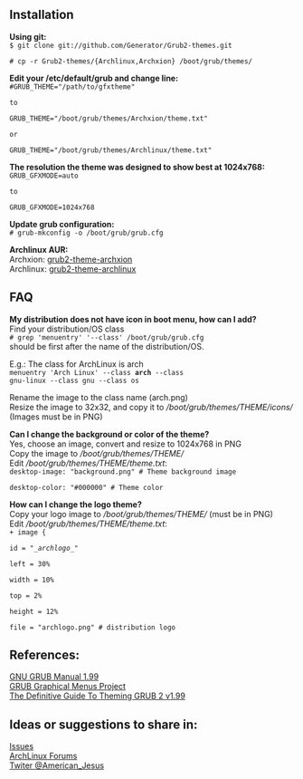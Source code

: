 ## Installation

**Using git:**  
<code>$ git clone git://github.com/Generator/Grub2-themes.git  
 \# cp -r Grub2-themes/{Archlinux,Archxion} /boot/grub/themes/</code>

**Edit your /etc/default/grub and change line:**  
<code>\#GRUB_THEME="/path/to/gfxtheme"  
to  
GRUB_THEME="/boot/grub/themes/Archxion/theme.txt"  
or  
GRUB_THEME="/boot/grub/themes/Archlinux/theme.txt"</code>

**The resolution the theme was designed to show best at 1024x768:**  
<code>GRUB_GFXMODE=auto  
to  
GRUB_GFXMODE=1024x768</code>  

**Update grub configuration:**  
<code>\# grub-mkconfig -o /boot/grub/grub.cfg</code>

**Archlinux AUR:**  
Archxion: [grub2-theme-archxion](https://aur.archlinux.org/packages.php?ID=59370)  
Archlinux: [grub2-theme-archlinux](https://aur.archlinux.org/packages.php?ID=59643)  


## FAQ  

**My distribution does not have icon in boot menu, how can I add?**  
Find your distribution/OS class  
<code>\# grep 'menuentry' '--class' /boot/grub/grub.cfg</code>  
should be first after the name of the distribution/OS.  

E.g.: The class for ArchLinux is arch  
<code>menuentry 'Arch Linux' --class **arch** --class gnu-linux --class gnu --class os</code>  

Rename the image to the class name (arch.png)  
Resize the image to 32x32, and copy it to */boot/grub/themes/THEME/icons/*  
(Images must be in PNG)  

**Can I change the background or color of the theme?**  
Yes, choose an image, convert and resize to 1024x768 in PNG  
Copy the image to */boot/grub/themes/THEME/*  
Edit */boot/grub/themes/THEME/theme.txt*:  
<code>desktop-image: "background.png" # Theme background image  
desktop-color: "#000000" # Theme color</code>


**How can I change the logo theme?**  
Copy your logo image to */boot/grub/themes/THEME/* (must be in PNG)  
Edit */boot/grub/themes/THEME/theme.txt*:  
<code>\+ image {  
id = "\__archlogo__"  
left = 30%  
width = 10%  
top = 2%  
height = 12%  
file = "archlogo.png" \# distribution logo</code>  


## References: 
[GNU GRUB Manual 1.99](http://www.gnu.org/software/grub/manual/grub.html#Theme-file-format)  
[GRUB Graphical Menus Project](http://grub.gibibit.com/Theme_format)  
[The Definitive Guide To Theming GRUB 2 v1.99](https://docs.google.com/open?id=0B82343FTJphIbElHUGVac1hBZnc)  


## Ideas or suggestions to share in: 
[Issues](https://github.com/Generator/Grub2-themes/issues)  
[ArchLinux Forums](https://bbs.archlinux.org/viewtopic.php?id=141631)  
[Twiter @American_Jesus](https://twitter.com/American_Jesus)  

